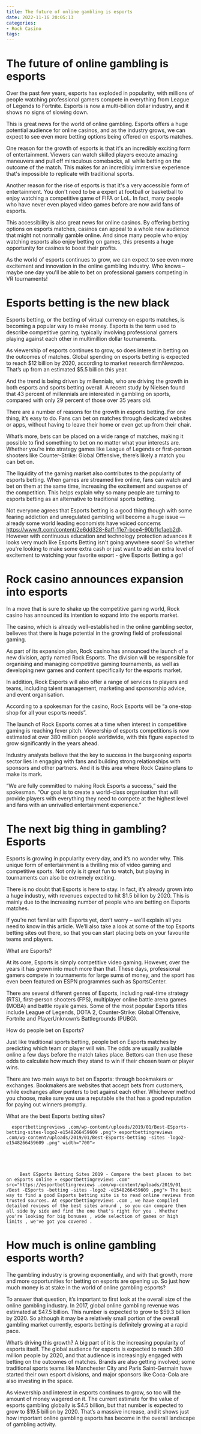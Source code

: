 ```yaml
---
title: The future of online gambling is esports
date: 2022-11-16 20:05:13
categories:
- Rock Casino
tags:
---
```



#  The future of online gambling is esports

Over the past few years, esports has exploded in popularity, with millions of people watching professional gamers compete in everything from League of Legends to Fortnite. Esports is now a multi-billion dollar industry, and it shows no signs of slowing down.

This is great news for the world of online gambling. Esports offers a huge potential audience for online casinos, and as the industry grows, we can expect to see even more betting options being offered on esports matches.

One reason for the growth of esports is that it's an incredibly exciting form of entertainment. Viewers can watch skilled players execute amazing maneuvers and pull off miraculous comebacks, all while betting on the outcome of the match. This makes for an incredibly immersive experience that's impossible to replicate with traditional sports.

Another reason for the rise of esports is that it's a very accessible form of entertainment. You don't need to be a expert at football or basketball to enjoy watching a competitive game of FIFA or LoL. In fact, many people who have never even played video games before are now avid fans of esports.

This accessibility is also great news for online casinos. By offering betting options on esports matches, casinos can appeal to a whole new audience that might not normally gamble online. And since many people who enjoy watching esports also enjoy betting on games, this presents a huge opportunity for casinos to boost their profits.

As the world of esports continues to grow, we can expect to see even more excitement and innovation in the online gambling industry. Who knows – maybe one day you'll be able to bet on professional gamers competing in VR tournaments!

#  Esports betting is the new black

Esports betting, or the betting of virtual currency on esports matches, is becoming a popular way to make money. Esports is the term used to describe competitive gaming, typically involving professional gamers playing against each other in multimillion dollar tournaments.

As viewership of esports continues to grow, so does interest in betting on the outcomes of matches. Global spending on esports betting is expected to reach $12 billion by 2020, according to market research firmNewzoo. That’s up from an estimated $5.5 billion this year.

And the trend is being driven by millennials, who are driving the growth in both esports and sports betting overall. A recent study by Nielsen found that 43 percent of millennials are interested in gambling on sports, compared with only 29 percent of those over 35 years old.

There are a number of reasons for the growth in esports betting. For one thing, it’s easy to do. Fans can bet on matches through dedicated websites or apps, without having to leave their home or even get up from their chair.

What’s more, bets can be placed on a wide range of matches, making it possible to find something to bet on no matter what your interests are. Whether you’re into strategy games like League of Legends or first-person shooters like Counter-Strike: Global Offensive, there’s likely a match you can bet on.

The liquidity of the gaming market also contributes to the popularity of esports betting. When games are streamed live online, fans can watch and bet on them at the same time, increasing the excitement and suspense of the competition. This helps explain why so many people are turning to esports betting as an alternative to traditional sports betting.

Not everyone agrees that Esports betting is a good thing though with some fearing addiction and unregulated gambling will become a huge issue — already some world leading economists have voiced concerns https://www.ft.com/content/2e6dd328-8aff-11e7-bce4-90b11c1aeb2d). However with continuous education and technology protection advances it looks very much like Esports Betting isn't going anywhere soon! So whether you're looking to make some extra cash or just want to add an extra level of excitement to watching your favorite esport - give Esports Betting a go!

#  Rock casino announces expansion into esports

In a move that is sure to shake up the competitive gaming world, Rock casino has announced its intention to expand into the esports market.

The casino, which is already well-established in the online gambling sector, believes that there is huge potential in the growing field of professional gaming.

As part of its expansion plan, Rock casino has announced the launch of a new division, aptly named Rock Esports. The division will be responsible for organising and managing competitive gaming tournaments, as well as developing new games and content specifically for the esports market.

In addition, Rock Esports will also offer a range of services to players and teams, including talent management, marketing and sponsorship advice, and event organisation.

According to a spokesman for the casino, Rock Esports will be “a one-stop shop for all your esports needs”.

The launch of Rock Esports comes at a time when interest in competitive gaming is reaching fever pitch. Viewership of esports competitions is now estimated at over 380 million people worldwide, with this figure expected to grow significantly in the years ahead.

Industry analysts believe that the key to success in the burgeoning esports sector lies in engaging with fans and building strong relationships with sponsors and other partners. And it is this area where Rock Casino plans to make its mark.

“We are fully committed to making Rock Esports a success,” said the spokesman. “Our goal is to create a world-class organisation that will provide players with everything they need to compete at the highest level and fans with an unrivalled entertainment experience.”

#  The next big thing in gambling? Esports

Esports is growing in popularity every day, and it’s no wonder why. This unique form of entertainment is a thrilling mix of video gaming and competitive sports. Not only is it great fun to watch, but playing in tournaments can also be extremely exciting.

There is no doubt that Esports is here to stay. In fact, it’s already grown into a huge industry, with revenues expected to hit $1.5 billion by 2020. This is mainly due to the increasing number of people who are betting on Esports matches.

If you’re not familiar with Esports yet, don’t worry – we’ll explain all you need to know in this article. We’ll also take a look at some of the top Esports betting sites out there, so that you can start placing bets on your favourite teams and players.

What are Esports?

At its core, Esports is simply competitive video gaming. However, over the years it has grown into much more than that. These days, professional gamers compete in tournaments for large sums of money, and the sport has even been featured on ESPN programmes such as SportsCenter.

There are several different genres of Esports, including real-time strategy (RTS), first-person shooters (FPS), multiplayer online battle arena games (MOBA) and battle royale games. Some of the most popular Esports titles include League of Legends, DOTA 2, Counter-Strike: Global Offensive, Fortnite and PlayerUnknown’s Battlegrounds (PUBG).

How do people bet on Esports?

Just like traditional sports betting, people bet on Esports matches by predicting which team or player will win. The odds are usually available online a few days before the match takes place. Bettors can then use these odds to calculate how much they stand to win if their chosen team or player wins.

There are two main ways to bet on Esports: through bookmakers or exchanges. Bookmakers are websites that accept bets from customers, while exchanges allow punters to bet against each other. Whichever method you choose, make sure you use a reputable site that has a good reputation for paying out winners promptly.

What are the best Esports betting sites?




























 



      esportbettingreviews .com/wp-content/uploads/2019/01/Best-ESports-betting-sites-logo2-e1548266459609 .png"> esportbettingreviews .com/wp-content/uploads/2019/01/Best-ESports-betting -sites -logo2-e1548266459609 .png" width="700">





		 Best ESports Betting Sites 2019 - Compare the best places to bet on eSports online » esportbettingreviews .com" src="https://esportbettingreviews .com/wp-content/uploads/2019/01 /Best -ESports -betting -sites -logo2 -e1548266459609 .png"> The best way to find a good Esports betting site is to read online reviews from trusted sources. At esportbettingreviews .com , we have compiled detailed reviews of the best sites around , so you can compare them all side by side and find the one that's right for you . Whether you're looking for big bonuses , wide selection of games or high limits , we've got you covered .

#  How much is online gambling esports worth?

The gambling industry is growing exponentially, and with that growth, more and more opportunities for betting on esports are opening up. So just how much money is at stake in the world of online gambling esports?

To answer that question, it’s important to first look at the overall size of the online gambling industry. In 2017, global online gambling revenue was estimated at $47.5 billion. This number is expected to grow to $59.3 billion by 2020. So although it may be a relatively small portion of the overall gambling market currently, esports betting is definitely growing at a rapid pace.

What’s driving this growth? A big part of it is the increasing popularity of esports itself. The global audience for esports is expected to reach 380 million people by 2020, and that audience is increasingly engaged with betting on the outcomes of matches. Brands are also getting involved; some traditional sports teams like Manchester City and Paris Saint-Germain have started their own esport divisions, and major sponsors like Coca-Cola are also investing in the space.

As viewership and interest in esports continues to grow, so too will the amount of money wagered on it. The current estimate for the value of esports gambling globally is $4.5 billion, but that number is expected to grow to $19.5 billion by 2020. That’s a massive increase, and it shows just how important online gambling esports has become in the overall landscape of gambling activity.